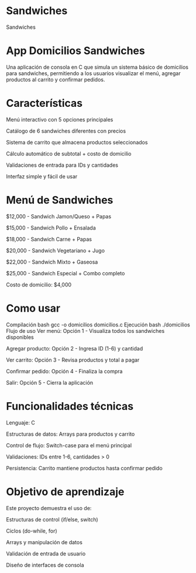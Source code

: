 # Sandwiches
 Sandwiches
#  App Domicilios Sandwiches
Una aplicación de consola en C que simula un sistema básico de domicilios para sandwiches, permitiendo a los usuarios visualizar el menú, agregar productos al carrito y confirmar pedidos.

# Características
Menú interactivo con 5 opciones principales

Catálogo de 6 sandwiches diferentes con precios

Sistema de carrito que almacena productos seleccionados

Cálculo automático de subtotal + costo de domicilio

Validaciones de entrada para IDs y cantidades

Interfaz simple y fácil de usar

# Menú de Sandwiches
$12,000 - Sandwich Jamon/Queso + Papas

$15,000 - Sandwich Pollo + Ensalada

$18,000 - Sandwich Carne + Papas

$20,000 - Sandwich Vegetariano + Jugo

$22,000 - Sandwich Mixto + Gaseosa

$25,000 - Sandwich Especial + Combo completo

Costo de domicilio: $4,000

 # Como usar
Compilación
bash
gcc -o domicilios domicilios.c
Ejecución
bash
./domicilios
Flujo de uso
Ver menú: Opción 1 - Visualiza todos los sandwiches disponibles

Agregar producto: Opción 2 - Ingresa ID (1-6) y cantidad

Ver carrito: Opción 3 - Revisa productos y total a pagar

Confirmar pedido: Opción 4 - Finaliza la compra

Salir: Opción 5 - Cierra la aplicación

 # Funcionalidades técnicas
Lenguaje: C

Estructuras de datos: Arrays para productos y carrito

Control de flujo: Switch-case para el menú principal

Validaciones: IDs entre 1-6, cantidades > 0

Persistencia: Carrito mantiene productos hasta confirmar pedido

 # Objetivo de aprendizaje
Este proyecto demuestra el uso de:

Estructuras de control (if/else, switch)

Ciclos (do-while, for)

Arrays y manipulación de datos

Validación de entrada de usuario

Diseño de interfaces de consola






